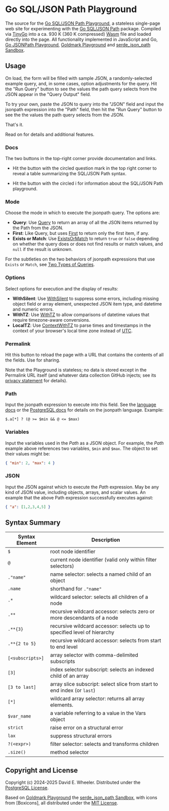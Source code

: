 Go SQL/JSON Path Playground
===========================

The source for the [Go SQL/JSON Path Playground], a stateless single-page web
site for experimenting with the [Go SQL/JSON Path] package. Compiled via
[TinyGo] into a ca. 930 K (360 K compressed) [Wasm] file and loaded directly
into the page. All functionality implemented in JavaScript and Go, [Go
JSONPath Playground], [Goldmark Playground] and [serde_json_path Sandbox].

Usage
-----

On load, the form will be filled with sample JSON, a randomly-selected example
query, and, in some cases, option adjustments for the query. Hit the "Run
Query" button to see the values the path query selects from the JSON appear in
the "Query Output" field.

To try your own, paste the JSON to query into the "JSON" field and input the
jsonpath expression into the "Path" field, then hit the "Run Query" button to
see the the values the path query selects from the JSON.

That's it.

Read on for details and additional features.

### Docs

The two buttons in the top-right corner provide documentation and links.

*   Hit the button with the circled question mark in the top right corner to
    reveal a table summarizing the SQL/JSON Path syntax.

*   Hit the button with the circled i for information about the SQL/JSON Path
    playground.

### Mode

Choose the mode in which to execute the jsonpath query. The options are:

*   **Query**: Use [Query] to return an array of all the JSON items returned
    by the Path from the JSON.
*   **First**: Like Query, but uses [First] to return only the first item, if
    any.
*   **Exists or Match**: Use [ExistsOrMatch] to return `true` or `false`
    depending on whether the query does or does not find results or match
    values, and `null` if the result is unknown.

For the subtleties on the two behaviors of jsonpath expressions that use
`Exists` or `Match`, see [Two Types of Queries].

### Options

Select options for execution and the display of results:

*   **WithSilent**: Use [WithSilent] to suppress some errors, including missing
    object field or array element, unexpected JSON item type, and datetime and
    numeric errors.
*   **WithTZ**: Use [WithTZ] to allow comparisons of datetime values that
    require timezone-aware conversions.
*   **LocalTZ**: Use [ContextWithTZ] to parse times and timestamps in the
    context of your browser's local time zone instead of [UTC].

### Permalink

Hit this button to reload the page with a URL that contains the contents of
all the fields. Use for sharing.

Note that the Playground is stateless; no data is stored except in the
Permalink URL itself (and whatever data collection GitHub injects; see its
[privacy statement] for details).

### Path

Input the jsonpath expression to execute into this field. See the [language
docs] or the [PostgreSQL docs] for details on the jsonpath language. Example:

```jsonpath
$.a[*] ? (@ >= $min && @ <= $max)
```

### Variables

Input the variables used in the *Path* as a JSON object. For example, the
*Path* example above references two variables, `$min` and `$max`. The object
to set their values might be:

``` json
{ "min": 2, "max": 4 }
```

### JSON

Input the JSON against which to execute the *Path* expression. May be any kind
of JSON value, including objects, arrays, and scalar values. An example that
the above Path expression successfully executes against:

```json
{ "a": [1,2,3,4,5] }
```

## Syntax Summary

| Syntax Element     | Description                                                             |
| ------------------ | ----------------------------------------------------------------------- |
| `$`                | root node identifier                                                    |
| `@`                | current node identifier (valid only within filter selectors)            |
| `."name"`          | name selector: selects a named child of an object                       |
| `.name`            | shorthand for `."name"`                                                 |
| `.*`               | wildcard selector: selects all children of a node                       |
| `.**`              | recursive wildcard accessor: selects zero or more descendants of a node |
| `.**{3}`           | recursive wildcard accessor: selects up to specified level of hierarchy |
| `.**{2 to 5}`      | recursive wildcard accessor: selects from start to end level            |
| `[<subscripts>]`   | array selector with comma-delimited subscripts                          |
| `[3]`              | index selector subscript: selects an indexed child of an array          |
| `[3 to last]`      | array slice subscript: select slice from start to end index (or `last`) |
| `[*]`              | wildcard array selector: returns all array elements.                    |
| `$var_name`        | a variable referring to a value in the Vars object                      |
| `strict`           | raise error on a structural error                                       |
| `lax`              | suppress structural errors                                              |
| `?(<expr>)`        | filter selector: selects and transforms children                        |
| `.size()`          | method selector                                                         |

## Copyright and License

Copyright (c) 2024-2025 David E. Wheeler. Distributed under the [PostgreSQL License].

Based on [Goldmark Playground] the [serde_json_path Sandbox], with icons from
[Boxicons], all distributed under the [MIT License].

  [Go SQL/JSON Path Playground]: https://theory.github.io/sqljson/playground
  [Go SQL/JSON Path]: https://pkg.go.dev/github.com/theory/sqljson/path
    "pkg.go.dev: github.com/theory/sqljson/path"
  [Wasm]: https://webassembly.org "WebAssembly"
  [TinyGo]: https://tinygo.org
  [Go JSONPath Playground]: https://theory.github.io/jsonpath/playground
  [Goldmark Playground]: https://yuin.github.io/goldmark/playground
  [serde_json_path Sandbox]: https://serdejsonpath.live
  [Query]: https://pkg.go.dev/github.com/theory/sqljson@v0.1.0/path#Path.Query
  [First]: https://pkg.go.dev/github.com/theory/sqljson@v0.1.0/path#Path.First
  [ExistsOrMatch]: https://pkg.go.dev/github.com/theory/sqljson@v0.1.0/path#Path.ExistsOrMatch
  [Two Types of Queries]: https://pkg.go.dev/github.com/theory/sqljson@v0.1.0/path#hdr-Two_Types_of_Queries
  [WithSilent]: https://pkg.go.dev/github.com/theory/sqljson@v0.1.0/path#example-package-WithSilent
  [WithTZ]: https://pkg.go.dev/github.com/theory/sqljson@v0.1.0/path#example-package-WithTZ
  [ContextWithTZ]: https://pkg.go.dev/github.com/theory/sqljson/path/types#ContextWithTZ
  [UTC]: https://en.wikipedia.org/wiki/Coordinated_Universal_Time
  [privacy statement]: https://docs.github.com/en/site-policy/privacy-policies/github-general-privacy-statement
  [language docs]: https://github.com/theory/sqljson/blob/main/path/README.md
  [PostgreSQL docs]: https://www.postgresql.org/docs/devel/functions-json.html#FUNCTIONS-SQLJSON-PATH
  [PostgreSQL License]: https://www.opensource.org/licenses/postgresql
  [MIT License]: https://opensource.org/license/mit
